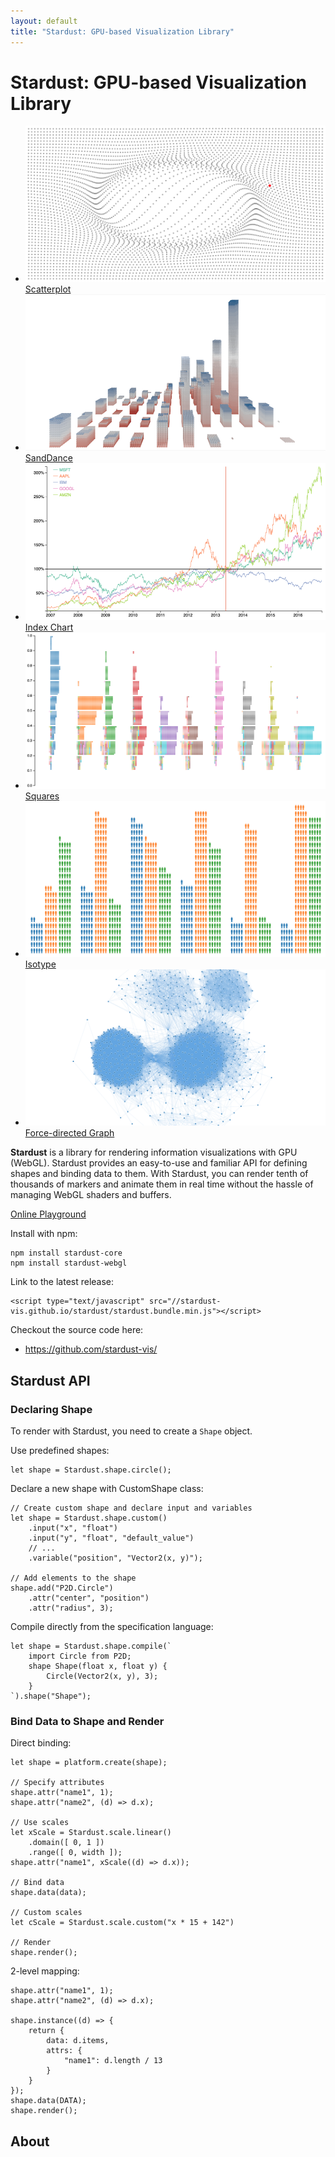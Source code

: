 ```yaml
---
layout: default
title: "Stardust: GPU-based Visualization Library"
---
```


Stardust: GPU-based Visualization Library
====

<ul class="examples group">
    <li><a href="examples/scatterplot"><img src="examples/scatterplot/preview.png" /><div class="overlay"><span>Scatterplot</span></div></a></li>
    <li><a href="examples/sanddance"><img src="examples/sanddance/preview.png" /><div class="overlay"><span>SandDance</span></div></a></li>
    <li><a href="examples/index-chart"><img src="examples/index-chart/preview.png" /><div class="overlay"><span>Index Chart</span></div></a></li>
    <li><a href="examples/squares"><img src="examples/squares/preview.png" /><div class="overlay"><span>Squares</span></div></a></li>
    <li><a href="examples/isotype"><img src="examples/isotype/preview.png" /><div class="overlay"><span>Isotype</span></div></a></li>
    <li><a href="examples/graph"><img src="examples/graph/preview.png" /><div class="overlay"><span>Force-directed Graph</span></div></a></li>
</ul>


**Stardust** is a library for rendering information visualizations with GPU (WebGL). Stardust provides an easy-to-use
and familiar API for defining shapes and binding data to them. With Stardust, you can render tenth of thousands
of markers and animate them in real time without the hassle of managing WebGL shaders and buffers.

[Online Playground](https://stardust-vis.github.io/playground/)

Install with npm:

    npm install stardust-core
    npm install stardust-webgl

Link to the latest release:

    <script type="text/javascript" src="//stardust-vis.github.io/stardust/stardust.bundle.min.js"></script>

Checkout the source code here:

- <https://github.com/stardust-vis/>

Stardust API
----

### Declaring Shape

To render with Stardust, you need to create a `Shape` object.

Use predefined shapes:

    let shape = Stardust.shape.circle();

Declare a new shape with CustomShape class:

    // Create custom shape and declare input and variables
    let shape = Stardust.shape.custom()
        .input("x", "float")
        .input("y", "float", "default_value")
        // ...
        .variable("position", "Vector2(x, y)");

    // Add elements to the shape
    shape.add("P2D.Circle")
        .attr("center", "position")
        .attr("radius", 3);

Compile directly from the specification language:

    let shape = Stardust.shape.compile(`
        import Circle from P2D;
        shape Shape(float x, float y) {
            Circle(Vector2(x, y), 3);
        }
    `).shape("Shape");

### Bind Data to Shape and Render

Direct binding:

    let shape = platform.create(shape);

    // Specify attributes
    shape.attr("name1", 1);
    shape.attr("name2", (d) => d.x);

    // Use scales
    let xScale = Stardust.scale.linear()
        .domain([ 0, 1 ])
        .range([ 0, width ]);
    shape.attr("name1", xScale((d) => d.x));

    // Bind data
    shape.data(data);

    // Custom scales
    let cScale = Stardust.scale.custom("x * 15 + 142")

    // Render
    shape.render();

2-level mapping:

    shape.attr("name1", 1);
    shape.attr("name2", (d) => d.x);

    shape.instance((d) => {
        return {
            data: d.items,
            attrs: {
                "name1": d.length / 13
            }
        }
    });
    shape.data(DATA);
    shape.render();

## About